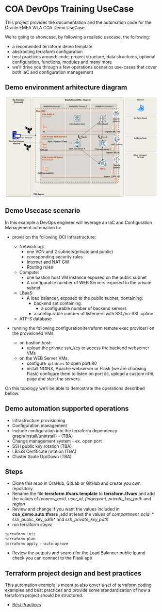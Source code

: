 # COA DevOps Training UseCase
This project provides the documentation and the automation code for the Oracle EMEA WLA COA Demo UseCase.

We're going to showcase, by following a realistic usecase, the following:
* a recomended terraform demo template
* abstracting terraform configuration
* best practices around: code, project structure, data structures, optional configuration, functions, modules  and many more
* we'll drive you through a few operations scenarios use-cases that cover both IaC and configuration management

## Demo environment arhitecture diagram

![Arhitecture diagram](./Diagrams/COA-Demo-Diagram.png)

## Demo Usecase scenario

In this example a DevOps engineer will leverage an IaC and Configuration Management automation to: 
* provision the following OCI Infrastructure:
    * Networking:
        * one VCN and 2 subnets(private and public)
        * coresponding security rules
        * Internet and NAT GW
        * Routing rules
    * Compute:
        * one bastion host VM instance exposed on the public subnet
        * A configurable number of WEB Servers exposed to the private subnet
    * LBaaS:
        * A load balancer, exposed to the public subnet, containing:
            *  backend set containing:
                * a configurable number of backend servers 
            * a configurable number of listerners with SSL/no-SSL option
    * ATP-S database
    
* running the following configuration(terraform remote exec provider) on the provisioned VMs:
    * on bastion host:
        * upload the private ssh_key to access the backend webserver VMs
    * on the WEB Server VMs:
        * configure ```iptables``` to open port 80
        * install NGINX,  Apache webserver or Flask (we are choosing Flask) configure them to listen on port ```80```, upload a custom ```HTML``` page and start the servers.

On this topology we'll be able to demostrate the operations described bellow.

## Demo automation supported operations

* Infrastructure provisioning
* Configuration management
* Include configuration into the terraform dependency graph(install/uninstall) - (TBA)
* Change management system - ex. open port
* SSH public key rotation (TBA)
* LBaaS Certificate rotation (TBA)
* Cluster Scale Up/Down (TBA)

## Steps
* Clone this repo in OraHub, GitLab or GitHub and create you own repository.
* Rename the file **terraform.tfvars.template** to **terraform.tfvars** and add the values of *tenancy_ocid*, *user_id*, *fingerprint*, *private_key_path* and *region*
* Review and change if you want the values included in **coa_demo.auto.tfvars** ,add at least the values of *compartment_ocid* ,* ssh_public_key_path* and *ssh_private_key_path* 
* run terraform steps:

````
terraform init
terraform plan
terraform apply --auto-aprove
````
* Review the outputs and search for the Load Balancer public Ip and check you can connect to the Flask app

## Terraform project design and best practices
This automation example is meant to also cover a set of terraform coding examples and best practices and provide some standardization of how a terraform project should be structured.
* [Best Practices](Best%20Practices.md)


